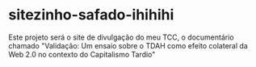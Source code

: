 # sitezinho-safado-ihihihi
Este projeto será o site de divulgação do meu TCC, o documentário chamado "Validação: Um ensaio sobre o TDAH como efeito colateral da Web 2.0 no contexto do Capitalismo Tardio"
